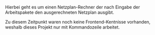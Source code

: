 Hierbei geht es um einen Netzplan-Rechner der nach Eingabe der Arbeitspakete den ausgerechneten Netzplan ausgibt.

Zu diesem Zeitpunkt waren noch keine Frontend-Kentnisse vorhanden, weshalb dieses Projekt nur mit Kommandozeile arbeitet.
